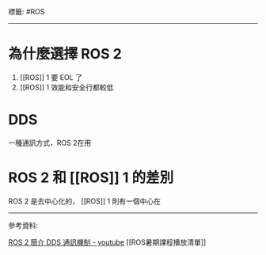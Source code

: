 標籤: #ROS 

---

# 為什麼選擇 ROS 2

1. [[ROS]] 1 要 EOL 了
2. [[ROS]] 1 效能和安全行都較低

# DDS

一種通訊方式，ROS 2在用

# ROS 2 和 [[ROS]] 1 的差別

ROS 2 是去中心化的， [[ROS]] 1 則有一個中心在

---

參考資料:

[ROS 2 簡介 DDS 通訊機制 - youtube](https://youtu.be/3e3Nn8ERTJ0)
[[ROS暑期課程播放清單]]